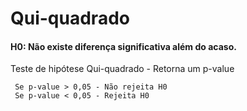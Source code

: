 # Qui-quadrado

#### H0: Não existe diferença significativa além do acaso.

 Teste de hipótese Qui-quadrado
     - Retorna um p-value
     
     Se p-value > 0,05 - Não rejeita H0
     Se p-value < 0,05 - Rejeita H0
     
     

